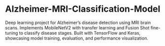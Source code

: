 # Alzheimer-MRI-Classification-Model
Deep learning project for Alzheimer’s disease detection using MRI brain scans. Implements MobileNetV2 with transfer learning and Fusion Shot fine-tuning to classify disease stages. Built with TensorFlow and Keras, showcasing model training, evaluation, and performance visualization.
